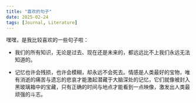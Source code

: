 ```yaml
---
title: "喜欢的句子"
date: 2025-02-24
tags: [Journal, Literature]
---
```


嘿嘿，是我比较喜欢的一些句子啦：

- 我们的所有知识，无论是过去、现在还是未来的，都远远比不上我们永远无法知道的。

- 记忆也许会残损，也许会模糊，却永远不会死去。情感是人类最好的宝物，唯有消逝的痛苦与遗忘的悲哀才能激起潜藏于大脑深处的记忆，它们就像被封入黑玻璃箱中的宝藏，只有正确的时间与地点才能看到一点映像，激发出人类最顽强的斗志。
